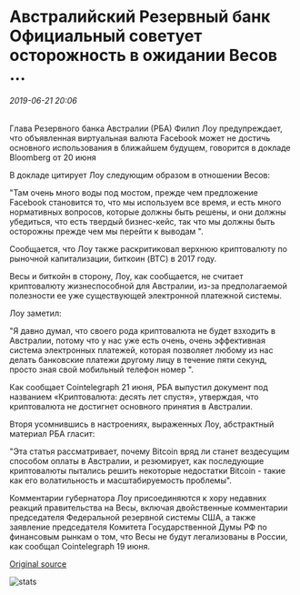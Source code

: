 # Австралийский Резервный банк Официальный советует осторожность в ожидании Весов ...

###### 2019-06-21 20:06

Глава Резервного банка Австралии (РБА) Филип Лоу предупреждает, что объявленная виртуальная валюта Facebook может не достичь основного использования в ближайшем будущем, говорится в докладе Bloomberg от 20 июня

В докладе цитирует Лоу следующим образом в отношении Весов:

"Там очень много воды под мостом, прежде чем предложение Facebook становится то, что мы используем все время, и есть много нормативных вопросов, которые должны быть решены, и они должны убедиться, что есть твердый бизнес-кейс, так что мы должны быть осторожны прежде чем мы перейти к выводам ".

Сообщается, что Лоу также раскритиковал верхнюю криптовалюту по рыночной капитализации, биткоин (BTC) в 2017 году.

Весы и биткойн в сторону, Лоу, как сообщается, не считает криптовалюту жизнеспособной для Австралии, из-за предполагаемой полезности ее уже существующей электронной платежной системы.

Лоу заметил:

"Я давно думал, что своего рода криптовалюта не будет взходить в Австралии, потому что у нас уже есть очень, очень эффективная система электронных платежей, которая позволяет любому из нас делать банковские платежи другому лицу в течение пяти секунд, просто зная свой мобильный телефон номер ".

Как сообщает Cointelegraph 21 июня, РБА выпустил документ под названием «Криптовалюта: десять лет спустя», утверждая, что криптовалюта не достигнет основного принятия в Австралии.

Вторя усомнившись в настроениях, выраженных Лоу, абстрактный материал РБА гласит:

"Эта статья рассматривает, почему Bitcoin вряд ли станет вездесущим способом оплаты в Австралии, и резюмирует, как последующие криптовалюты пытались решить некоторые недостатки Bitcoin - такие как его волатильность и масштабируемость проблемы".

Комментарии губернатора Лоу присоединяются к хору недавних реакций правительства на Весы, включая двойственные комментарии председателя Федеральной резервной системы США, а также заявление председателя Комитета Государственной Думы РФ по финансовым рынкам о том, что Весы не будут легализованы в России, как сообщал Cointelegraph 19 июня.

[Original source](https://cointelegraph.com/news/australian-reserve-bank-official-advises-caution-in-anticipation-of-libra)

![stats](https://c.statcounter.com/11760860/0/a89fa40b/1/ "stats")